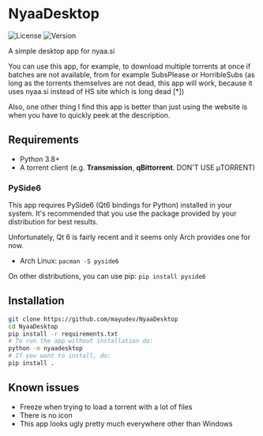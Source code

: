 # NyaaDesktop

![License](https://img.shields.io/github/license/mayudev/NyaaDesktop)
![Version](https://img.shields.io/github/v/release/mayudev/NyaaDesktop)

A simple desktop app for nyaa.si

You can use this app, for example, to download multiple torrents at once if batches are not available, from for example SubsPlease or HorribleSubs (as long as the torrents themselves are not dead, this app will work, because it uses nyaa.si instead of HS site which is long dead [*])

Also, one other thing I find this app is better than just using the website is when you have to quickly peek at the description.

## Requirements
- Python 3.8+
- A torrent client (e.g. **Transmission**, **qBittorrent**. DON'T USE μTORRENT)

### PySide6

This app requires PySide6 (Qt6 bindings for Python) installed in your system. It's recommended that you use the package provided by your distribution for best results.

Unfortunately, Qt 6 is fairly recent and it seems only Arch provides one for now.
- Arch Linux: `pacman -S pyside6`

On other distributions, you can use pip: `pip install pyside6`

## Installation
```sh
git clone https://github.com/mayudev/NyaaDesktop
cd NyaaDesktop
pip install -r requirements.txt
# To run the app without installation do:
python -m nyaadesktop
# If you want to install, do:
pip install .
```

## Known issues
- Freeze when trying to load a torrent with a lot of files
- There is no icon
- This app looks ugly pretty much everywhere other than Windows